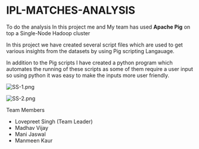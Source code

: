 # IPL-MATCHES-ANALYSIS

To do the analysis In this project me and My team has used **Apache Pig** on top a Single-Node Hadoop cluster

In this project we have created several script files which are used to get various insights from the datasets by using Pig scripting Langauage.

In addition to the Pig scripts I have created a python program which automates the running of these scripts as some of them require a user input so using python it was easy to make the inputs more user friendly.

![SS-1.png]("ScreenShoot1")

![SS-2.png]("ScreenShoot2")




Team Members

* Lovepreet Singh (Team Leader)
* Madhav Vijay
* Mani Jaswal
* Manmeen Kaur

